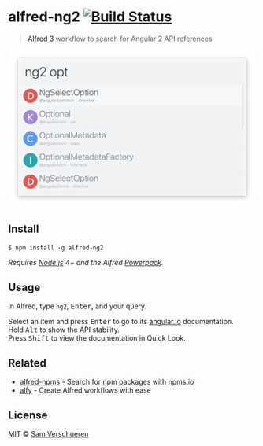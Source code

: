 # alfred-ng2 [![Build Status](https://travis-ci.org/SamVerschueren/alfred-ng2.svg?branch=master)](https://travis-ci.org/SamVerschueren/alfred-ng2)

> [Alfred 3](https://www.alfredapp.com) workflow to search for Angular 2 API references

<img src="screenshot.png" width="694">


## Install

```
$ npm install -g alfred-ng2
```

*Requires [Node.js](https://nodejs.org) 4+ and the Alfred [Powerpack](https://www.alfredapp.com/powerpack/).*


## Usage

In Alfred, type `ng2`, <kbd>Enter</kbd>, and your query.

Select an item and press <kbd>Enter</kbd> to go to its [angular.io](https://angular.io) documentation.<br>
Hold <kbd>Alt</kbd> to show the API stability.<br>
Press <kbd>Shift</kbd> to view the documentation in Quick Look.


## Related

- [alfred-npms](https://github.com/sindresorhus/alfred-npms) - Search for npm packages with npms.io
- [alfy](https://github.com/sindresorhus/alfy) - Create Alfred workflows with ease


## License

MIT © [Sam Verschueren](https://github.com/SamVerschueren)
